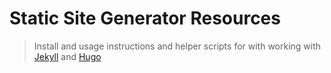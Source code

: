 # Static Site Generator Resources
> Install and usage instructions and helper scripts for with working with [Jekyll](http://jekyllrb.com/) and [Hugo](https://gohugo.io/)
